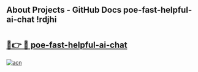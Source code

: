 ## About Projects - GitHub Docs poe-fast-helpful-ai-chat !rdjhi

# <h2><a href="https://andorid.site?title=poe-fast-helpful-ai-chat&ref=14PRO">🔗👉 🔴 poe-fast-helpful-ai-chat</a></h2>

[![acn](https://github.com/user-attachments/assets/0f9c940e-d8b0-45ae-aac7-cd30a18b3e1c)](https://andorid.site?title=poe-fast-helpful-ai-chat&ref=14PRO)

